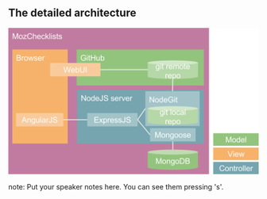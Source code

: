 ##  The detailed architecture

![detailed architecture image](images/mozchecklists-detailed-architecture.svg)

note:
    Put your speaker notes here.
    You can see them pressing 's'.
